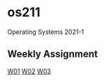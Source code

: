 # os211
Operating Systems 2021-1

## Weekly Assignment
[W01](https://ardi-nusantara.github.io/os211/W01)
[W02](https://ardi-nusantara.github.io/os211/W02)
[W03](https://ardi-nusantara.github.io/os211/W03)
